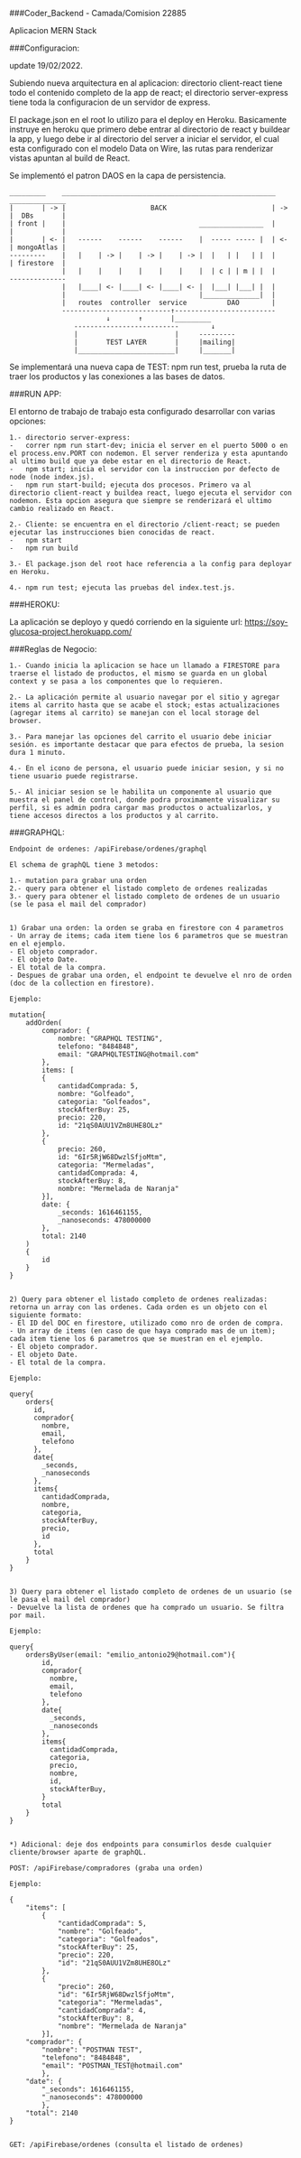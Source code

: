 ###Coder_Backend - Camada/Comision 22885

Aplicacion MERN Stack


###Configuracion: 

update 19/02/2022.

Subiendo nueva arquitectura en al aplicacion: directorio client-react tiene todo el contenido completo de la app de react; el directorio server-express tiene toda la configuracion de un servidor de express.

El package.json en el root lo utilizo para el deploy en Heroku. Basicamente instruye en heroku que primero debe entrar al directorio de react y buildear la app, y luego debe ir al directorio del server a iniciar el servidor, el cual esta configurado con el modelo Data on Wire, las rutas para renderizar vistas apuntan al build de React.

Se implementó el patron DAOS en la capa de persistencia.

    _________    _____________________________________________________    ______________
    |       | -> |                     BACK                          | -> |  DBs       |
    | front |    |                                 ________________  |    |            |
    |       | <- |   ------    ------    ------    |  ----- ----- |  | <- | mongoAtlas |
    ---------    |   |    | -> |    | -> |    | -> |  |   | |   | |  |    | firestore  |
                 |   |    |    |    |    |    |    |  | c | | m | |  |    --------------
                 |   |____| <- |____| <- |____| <- |  |___| |___| |  |
                 |                                 |______________|  |
                 |   routes  controller  service          DAO        |
                 ---------------------------↑-------------------------
                            ↓       ↑       |_________
                    --------------------------        ↓         
                    |                        |     ---------
                    |       TEST LAYER       |     |mailing|
                    |________________________|     |_______|


Se implementará una nueva capa de TEST: npm run test, prueba la ruta de traer los productos y las conexiones a las bases de datos.


###RUN APP: 

El entorno de trabajo de trabajo esta configurado desarrollar con varias opciones:

    1.- directorio server-express: 
    -   correr npm run start-dev; inicia el server en el puerto 5000 o en el process.env.PORT con nodemon. El server renderiza y esta apuntando al ultimo build que ya debe estar en el directorio de React.
    -   npm start; inicia el servidor con la instruccion por defecto de node (node index.js).
    -   npm run start-build; ejecuta dos procesos. Primero va al directorio client-react y buildea react, luego ejecuta el servidor con
    nodemon. Esta opcion asegura que siempre se renderizará el ultimo cambio realizado en React.

    2.- Cliente: se encuentra en el directorio /client-react; se pueden ejecutar las instrucciones bien conocidas de react.
    -   npm start
    -   npm run build

    3.- El package.json del root hace referencia a la config para deployar en Heroku.

    4.- npm run test; ejecuta las pruebas del index.test.js.


###HEROKU: 

La aplicación se deployo y quedó corriendo en la siguiente url: https://soy-glucosa-project.herokuapp.com/


###Reglas de Negocio:

    1.- Cuando inicia la aplicacion se hace un llamado a FIRESTORE para traerse el listado de productos, el mismo se guarda en un global context y se pasa a los componentes que lo requieren.

    2.- La aplicación permite al usuario navegar por el sitio y agregar items al carrito hasta que se acabe el stock; estas actualizaciones (agregar items al carrito) se manejan con el local storage del browser.

    3.- Para manejar las opciones del carrito el usuario debe iniciar sesión. es importante destacar que para efectos de prueba, la sesion dura 1 minuto.

    4.- En el icono de persona, el usuario puede iniciar sesion, y si no tiene usuario puede registrarse. 

    5.- Al iniciar sesion se le habilita un componente al usuario que muestra el panel de control, donde podra proximamente visualizar su perfil, si es admin podra cargar mas productos o actualizarlos, y tiene accesos directos a los productos y al carrito.


###GRAPHQL:

    Endpoint de ordenes: /apiFirebase/ordenes/graphql

    El schema de graphQL tiene 3 metodos:

    1.- mutation para grabar una orden
    2.- query para obtener el listado completo de ordenes realizadas
    3.- query para obtener el listado completo de ordenes de un usuario (se le pasa el mail del comprador)
    

    1) Grabar una orden: la orden se graba en firestore con 4 parametros
    - Un array de items; cada item tiene los 6 parametros que se muestran en el ejemplo.
    - El objeto comprador.
    - El objeto Date.
    - El total de la compra.
    - Despues de grabar una orden, el endpoint te devuelve el nro de orden (doc de la collection en firestore).

    Ejemplo: 

    mutation{
        addOrden(
            comprador: {
                nombre: "GRAPHQL TESTING",
                telefono: "8484848",
                email: "GRAPHQLTESTING@hotmail.com"
            },
            items: [
            {
                cantidadComprada: 5,
                nombre: "Golfeado",
                categoria: "Golfeados",
                stockAfterBuy: 25,
                precio: 220,
                id: "21qS0AUU1VZm8UHE8OLz"
            }, 
            {
                precio: 260,
                id: "6Ir5RjW68DwzlSfjoMtm",
                categoria: "Mermeladas",
                cantidadComprada: 4,
                stockAfterBuy: 8,
                nombre: "Mermelada de Naranja"
            }],
            date: {
                _seconds: 1616461155,
                _nanoseconds: 478000000
            },
            total: 2140
        )
        {
            id
        }
    }


    2) Query para obtener el listado completo de ordenes realizadas: retorna un array con las ordenes. Cada orden es un objeto con el siguiente formato:
    - El ID del DOC en firestore, utilizado como nro de orden de compra.
    - Un array de items (en caso de que haya comprado mas de un item); cada item tiene los 6 parametros que se muestran en el ejemplo.
    - El objeto comprador.
    - El objeto Date.
    - El total de la compra.

    Ejemplo:

    query{
        orders{
          id,
          comprador{
            nombre,
            email,
            telefono
          },
          date{
            _seconds,
            _nanoseconds
          },
          items{
            cantidadComprada,
            nombre,
            categoria,
            stockAfterBuy,
            precio,
            id
          },
          total
        }
    }


    3) Query para obtener el listado completo de ordenes de un usuario (se le pasa el mail del comprador)
    - Devuelve la lista de ordenes que ha comprado un usuario. Se filtra por mail.

    Ejemplo:

    query{
        ordersByUser(email: "emilio_antonio29@hotmail.com"){
            id,
        	comprador{
              nombre,
              email,
              telefono
            },
        	date{
              _seconds,
              _nanoseconds
            },
        	items{
              cantidadComprada,
              categoria,
              precio,
              nombre,
              id,
              stockAfterBuy,
            }
        	total
        }
    }

    
    *) Adicional: deje dos endpoints para consumirlos desde cualquier cliente/browser aparte de graphQL.

    POST: /apiFirebase/compradores (graba una orden)

    Ejemplo:

    {
        "items": [
            {
                "cantidadComprada": 5,
                "nombre": "Golfeado",
                "categoria": "Golfeados",
                "stockAfterBuy": 25,
                "precio": 220,
                "id": "21qS0AUU1VZm8UHE8OLz"
            }, 
            {
                "precio": 260,
                "id": "6Ir5RjW68DwzlSfjoMtm",
                "categoria": "Mermeladas",
                "cantidadComprada": 4,
                "stockAfterBuy": 8,
                "nombre": "Mermelada de Naranja"
            }],
        "comprador": {
            "nombre": "POSTMAN TEST",
            "telefono": "8484848",
            "email": "POSTMAN_TEST@hotmail.com"
            },
        "date": {
            "_seconds": 1616461155,
            "_nanoseconds": 478000000
            },
        "total": 2140
    }


    GET: /apiFirebase/ordenes (consulta el listado de ordenes)
    



    


